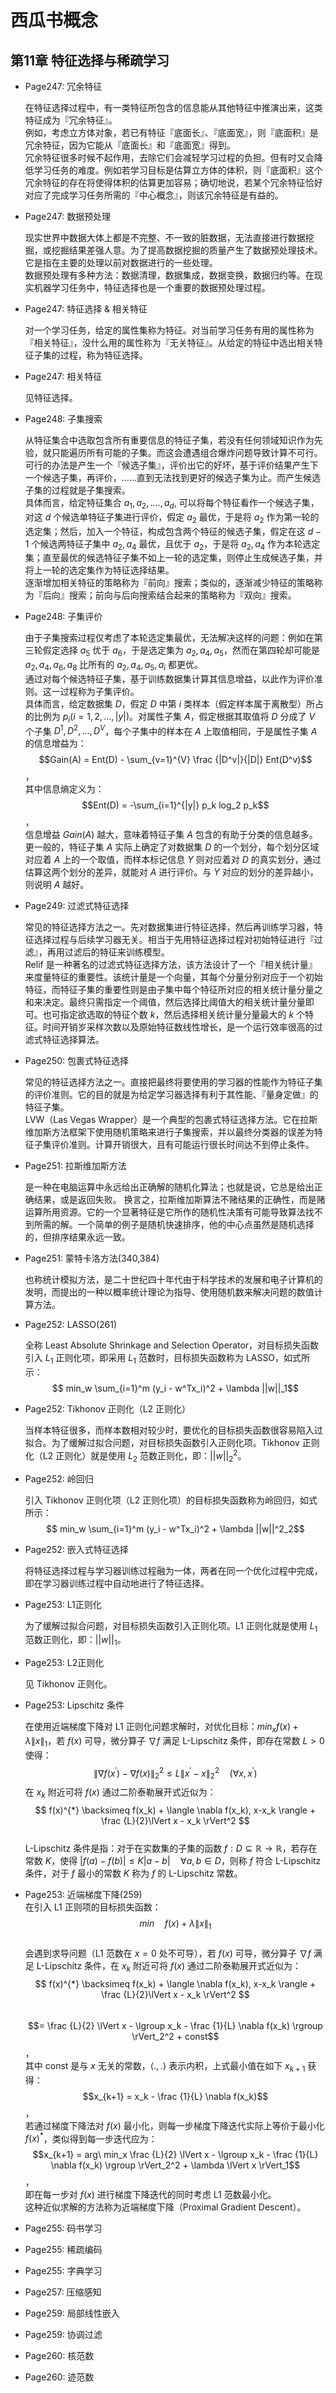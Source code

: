 # 西瓜书概念


## 第11章 特征选择与稀疏学习


- Page247: 冗余特征  
  
  在特征选择过程中，有一类特征所包含的信息能从其他特征中推演出来，这类特征成为『冗余特征』。  
例如，考虑立方体对象，若已有特征『底面长』、『底面宽』，则『底面积』是冗余特征，因为它能从『底面长』和『底面宽』得到。  
冗余特征很多时候不起作用，去除它们会减轻学习过程的负担。但有时又会降低学习任务的难度。例如若学习目标是估算立方体的体积，则『底面积』这个冗余特征的存在将使得体积的估算更加容易；确切地说，若某个冗余特征恰好对应了完成学习任务所需的『中心概念』，则该冗余特征是有益的。  

- Page247: 数据预处理

  现实世界中数据大体上都是不完整、不一致的脏数据，无法直接进行数据挖掘，或挖掘结果差强人意。为了提高数据挖掘的质量产生了数据预处理技术。它是指在主要的处理以前对数据进行的一些处理。  
数据预处理有多种方法：数据清理，数据集成，数据变换，数据归约等。在现实机器学习任务中，特征选择也是一个重要的数据预处理过程。 

- Page247: 特征选择 & 相关特征

  对一个学习任务，给定的属性集称为特征。对当前学习任务有用的属性称为『相关特征』，没什么用的属性称为『无关特征』。从给定的特征中选出相关特征子集的过程，称为特征选择。
  
- Page247: 相关特征

  见特征选择。
  
- Page248: 子集搜索

  从特征集合中选取包含所有重要信息的特征子集，若没有任何领域知识作为先验，就只能遍历所有可能的子集。而这会遭遇组合爆炸问题导致计算不可行。可行的办法是产生一个『候选子集』，评价出它的好坏，基于评价结果产生下一个候选子集，再评价，……直到无法找到更好的候选子集为止。而产生候选子集的过程就是子集搜索。  
  具体而言，给定特征集合 ${a_1, a_2, ...., a_d}$, 可以将每个特征看作一个候选子集，对这 $d$ 个候选单特征子集进行评价，假定 ${a_2}$ 最优，于是将 ${a_2}$ 作为第一轮的选定集；然后，加入一个特征，构成包含两个特征的候选子集，假定在这 $d-1$ 个候选两特征子集中 ${a_2, a_4}$ 最优，且优于 ${a_2}$，于是将 ${a_2, a_4}$ 作为本轮选定集；直至最优的候选特征子集不如上一轮的选定集，则停止生成候选子集，并将上一轮的选定集作为特征选择结果。  
  逐渐增加相关特征的策略称为『前向』搜索；类似的，逐渐减少特征的策略称为『后向』搜索；前向与后向搜索结合起来的策略称为『双向』搜索。
  
- Page248: 子集评价

  由于子集搜索过程仅考虑了本轮选定集最优，无法解决这样的问题：例如在第三轮假定选择 ${a_5}$ 优于 ${a_6}$，于是选定集为 ${a_2, a_4, a_5}$，然而在第四轮却可能是 ${a_2, a_4, a_6, a_8}$ 比所有的 ${a_2, a_4, a_5, a_i}$ 都更优。  
  通过对每个候选特征子集，基于训练数据集计算其信息增益，以此作为评价准则。这一过程称为子集评价。  
  具体而言，给定数据集 $D$，假定 $D$ 中第 $i$ 类样本（假定样本属于离散型）所占的比例为 $p_i(i = 1,2,...,|y|)$。对属性子集 $A$，假定根据其取值将 $D$ 分成了 $V$ 个子集 ${D^1, D^2, ..., D^V}$，每个子集中的样本在 $A$ 上取值相同，于是属性子集 $A$ 的信息增益为：  
  $$Gain(A) = Ent(D) - \sum_{v=1}^{V} \frac {|D^v|}{|D|} Ent(D^v)$$，  
  其中信息熵定义为：  
  $$Ent(D) = -\sum_{i=1}^{|y|} p_k log_2 p_k$$，  
  信息增益 $Gain(A)$ 越大，意味着特征子集 $A$ 包含的有助于分类的信息越多。  
  更一般的，特征子集 $A$ 实际上确定了对数据集 $D$ 的一个划分，每个划分区域对应着 $A$ 上的一个取值，而样本标记信息 $Y$ 则对应着对 $D$ 的真实划分，通过估算这两个划分的差异，就能对 $A$ 进行评价。与 $Y$ 对应的划分的差异越小，则说明 $A$ 越好。
  
- Page249: 过滤式特征选择
  
  常见的特征选择方法之一。先对数据集进行特征选择，然后再训练学习器，特征选择过程与后续学习器无关。相当于先用特征选择过程对初始特征进行『过滤』，再用过滤后的特征来训练模型。  
  Relif 是一种著名的过滤式特征选择方法，该方法设计了一个『相关统计量』来度量特征的重要性。该统计量是一个向量，其每个分量分别对应于一个初始特征，而特征子集的重要性则是由子集中每个特征所对应的相关统计量分量之和来决定。最终只需指定一个阈值，然后选择比阈值大的相关统计量分量即可。也可指定欲选取的特征个数 $k$，然后选择相关统计量分量最大的 $k$ 个特征。时间开销岁采样次数以及原始特征数线性增长，是一个运行效率很高的过滤式特征选择算法。  
  
- Page250: 包裹式特征选择  

  常见的特征选择方法之一。直接把最终将要使用的学习器的性能作为特征子集的评价准则。它的目的就是为给定学习器选择有利于其性能、『量身定做』的特征子集。  
  LVW（Las Vegas Wrapper）是一个典型的包裹式特征选择方法。它在拉斯维加斯方法框架下使用随机策略来进行子集搜索，并以最终分类器的误差为特征子集评价准则。计算开销很大，且有可能运行很长时间达不到停止条件。  
  
- Page251: 拉斯维加斯方法  

  是一种在电脑运算中永远给出正确解的随机化算法；也就是说，它总是给出正确结果，或是返回失败。 换言之，拉斯维加斯算法不赌结果的正确性，而是赌运算所用资源。它的一个显著特征是它所作的随机性决策有可能导致算法找不到所需的解。一个简单的例子是随机快速排序，他的中心点虽然是随机选择的，但排序结果永远一致。  
  
- Page251: 蒙特卡洛方法(340,384)  

  也称统计模拟方法，是二十世纪四十年代由于科学技术的发展和电子计算机的发明，而提出的一种以概率统计理论为指导、使用随机数来解决问题的数值计算方法。
  
- Page252: LASSO(261)  

  全称 Least Absolute Shrinkage and Selection Operator，对目标损失函数引入 $L_1$ 正则化项，即采用 $L_1$ 范数时，目标损失函数称为 LASSO，如式所示：  
  $$ min_w \sum_{i=1}^m (y_i - w^Tx_i)^2 + \lambda ||w||_1$$
  
- Page252: Tikhonov 正则化（L2 正则化）  
  
  当样本特征很多，而样本数相对较少时，要优化的目标损失函数很容易陷入过拟合。为了缓解过拟合问题，对目标损失函数引入正则化项。Tikhonov 正则化（L2 正则化）就是使用 $L_2$ 范数正则化，即：$||w||_2^2$。
  
- Page252: 岭回归  
  
  引入 Tikhonov 正则化项（L2 正则化项）的目标损失函数称为岭回归，如式所示：  
  $$ min_w \sum_{i=1}^m (y_i - w^Tx_i)^2 + \lambda ||w||^2_2$$
  
- Page252: 嵌入式特征选择  
  
  将特征选择过程与学习器训练过程融为一体，两者在同一个优化过程中完成，即在学习器训练过程中自动地进行了特征选择。  
  
- Page253: L1正则化  

  为了缓解过拟合问题，对目标损失函数引入正则化项。L1 正则化就是使用 $L_1$ 范数正则化，即：$||w||_1$。
- Page253: L2正则化

  见 Tikhonov 正则化。  
  
- Page253: Lipschitz 条件
  
  在使用近端梯度下降对 L1 正则化问题求解时，对优化目标：$min_x f(x) + \lambda  \lVert x \rVert_1$，若 $f(x)$ 可导，微分算子 $\nabla f$ 满足 L-Lipschitz 条件，即存在常数 $L>0$ 使得：   
  $$\lVert \nabla f(x^{'})-\nabla f(x) \rVert_2^2 \leqslant L \lVert x^{'} - x \rVert_2^2 \quad (\forall x,x^{'})$$ 
  在 $x_k$ 附近可将 $f(x)$ 通过二阶泰勒展开式近似为：   
  $$ f(x)^{*} \backsimeq f(x_k) + \langle \nabla f(x_k), x-x_k \rangle + \frac {L}{2}\lVert x - x_k \rVert^2 $$     
  L-Lipschitz 条件是指：对于在实数集的子集的函数 $f: D \subseteq \mathbb{R} \to \mathbb{R}$，若存在常数 $K$，使得 $\lvert f(a)-f(b)\rvert  \leqslant K\lvert a-b\rvert \quad \forall a,b \in D$，则称 $f$ 符合 L-Lipschitz 条件，对于 $f$ 最小的常数 $K$ 称为 $f$ 的 L-Lipschitz 常数。
  
- Page253: 近端梯度下降(259)  
  在引入 L1 正则项的目标损失函数：  
  $$ min \quad f(x) + \lambda \lVert x \rVert_1 $$  
  会遇到求导问题（L1 范数在 $x=0$ 处不可导），若 $f(x)$ 可导，微分算子 $\nabla f$ 满足 L-Lipschitz 条件，在 $x_k$ 附近可将 $f(x)$ 通过二阶泰勒展开式近似为：   
  $$ f(x)^{*} \backsimeq f(x_k) + \langle \nabla f(x_k), x-x_k \rangle + \frac {L}{2}\lVert x - x_k \rVert^2 $$  
  $$= \frac {L}{2} \lVert x - \lgroup x_k - \frac {1}{L} \nabla f(x_k) \rgroup \rVert_2^2 + const$$，  
  其中 const 是与 $x$ 无关的常数，$\langle .,. \rangle$ 表示内积，上式最小值在如下 $x_{k+1}$ 获得：  
  $$x_{k+1} = x_k - \frac {1}{L} \nabla f(x_k)$$，  
  若通过梯度下降法对 $f(x)$ 最小化，则每一步梯度下降迭代实际上等价于最小化 $f(x)^{*}$，类似得到每一步迭代应为：  
  $$x_{k+1} = arg\ min_x \frac {L}{2} \lVert x - \lgroup x_k - \frac {1}{L} \nabla f(x_k) \rgroup \rVert_2^2 + \lambda \lVert x \rVert_1$$，  
  即在每一步对 $f(x)$ 进行梯度下降迭代的同时考虑 L1 范数最小化。  
  这种近似求解的方法称为近端梯度下降（Proximal Gradient Descent）。
  
- Page255: 码书学习
- Page255: 稀疏编码
- Page255: 字典学习
- Page257: 压缩感知
- Page259: 局部线性嵌入
- Page259: 协调过滤
- Page260: 核范数
- Page260: 迹范数








